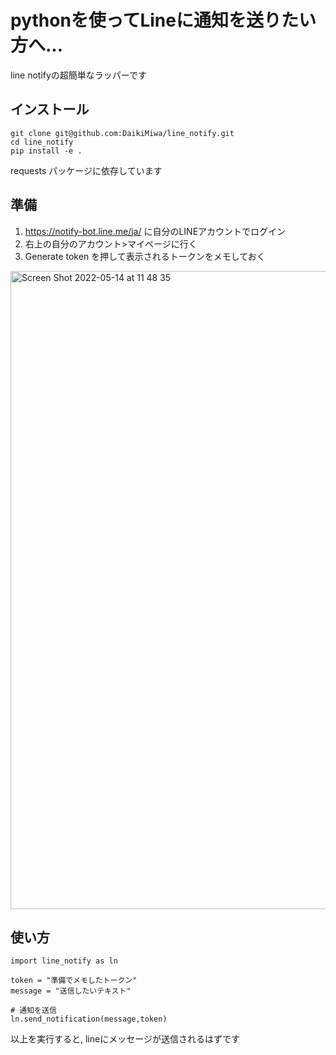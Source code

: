 # pythonを使ってLineに通知を送りたい方へ...

line notifyの超簡単なラッパーです

## インストール

```
git clone git@github.com:DaikiMiwa/line_notify.git
cd line_notify
pip install -e .
```

requests パッケージに依存しています

## 準備

1. https://notify-bot.line.me/ja/ に自分のLINEアカウントでログイン
2. 右上の自分のアカウント>マイページに行く
3. Generate token を押して表示されるトークンをメモしておく

<img width="1021" alt="Screen Shot 2022-05-14 at 11 48 35" src="https://user-images.githubusercontent.com/63869611/168408095-bbbf93f4-75b8-4893-b49c-42ebf1829a7c.png">

## 使い方
```
import line_notify as ln 

token = "準備でメモしたトークン"
message = "送信したいテキスト"

# 通知を送信
ln.send_notification(message,token)
```

以上を実行すると, lineにメッセージが送信されるはずです
